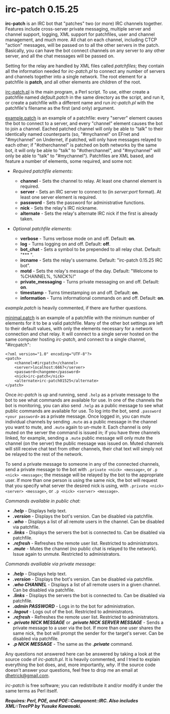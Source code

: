 # irc-patch 0.15.25

**irc-patch** is an IRC bot that "patches" two (or more) IRC channels together.  Features include cross-server private messaging, multiple server and channel support, logging, XML support for patchfiles, user and channel management, and much more.  All chat on each channel, including CTCP "action" messages, will be passed on to all the other servers in the patch.  Basically, you can have the bot connect channels on any server to any other server, and all the chat messages will be passed on.

Setting for the relay are handled by XML files called *patchfiles*; they contain all the information needed for *irc-patch.pl* to connect any number of servers and channels together into a single network.  The root element for a patchfile is **patch**, and all other elements are children of the root.

[irc-patch.pl](https://github.com/danhetrick/ircpatch/blob/unstable/irc-patch.pl "irc-patch.pl") is the main program, a Perl script.  To use, either create a patchfile named *default.patch* in the same directory as the script, and run it, or create a patchfile with a different name and run *irc-patch.pl* with the patchfile's filename as the first (and only) argument.

[example.patch](https://github.com/danhetrick/ircpatch/blob/unstable/example.patch "example.patch") is an example of a patchfile:  every "server" element causes the bot to connect to a server, and every "channel" element causes the bot to join a channel.  Eached patched channel will only be able to "talk" to their identically named counterparts (so, "#mychannel" on EFnet and "#mychannel" on Undernet, if patched, will only have messages relayed to each other;  if "#otherchannel" is patched on both networks by the same bot, it will only be able to "talk" to "#otherchannel", and "#mychannel" will only be able to "talk" to "#mychannel").  Patchfiles are XML based, and feature a number of elements, some required, and some not:

* _Required patchfile elements_:
  * **channel** - Sets the channel to relay.  At least one channel element is required.
  * **server** - Sets an IRC server to connect to (in *server:port* format).  At least one server element is required.
  * **password** - Sets the password for administrative functions.
  * **nick** - Sets the relay's IRC nickname.
  * **alternate** - Sets the relay's alternate IRC nick if the first is already taken.
  
* _Optional patchfile elements_:
  * **verbose** - Turns verbose mode on and off.  Default: **on**.
  * **log** - Turns logging on and off.  Default: **off**.
  * **bot_chat** - Sets a symbol to be prepended to all relay chat.  Default: "*** ".
  * **ircname** - Sets the relay's username.  Default:  "irc-patch 0.15.25 IRC bot".
  * **motd** - Sets the relay's message of the day.  Default: "Welcome to %CHANNEL%, %NICK%!"
  * **private_messaging** - Turns private messaging on and off.  Default: **on**.
  * **timestamp** - Turns timestamping on and off.  Default: **on**.
  * **information** - Turns informational commands on and off.  Default: **on**.

*example.patch* is heavily commented, if there are further questions.

[minimal.patch](https://github.com/danhetrick/ircpatch/blob/unstable/minimal.patch "minimal.patch") is an example of a patchfile with the minimum number of elements for it to be a valid patchfile.  Many of the other bot settings are left to their default values, with only the elements necessary for a network connection and chat relay.  It will connect to a single server hosted on the same computer hosting *irc-patch*, and connect to a single channel, "#ircpatch":

    <?xml version="1.0" encoding="UTF-8"?>
    <patch>
        <channel>#ircpatch</channel>
        <server>localhost:6667</server>
        <password>changeme</password>
        <nick>irc-patch</nick>
        <alternate>irc-patch01525</alternate>
    </patch>

Once *irc-patch* is up and running, send `.help` as a private message to the bot to see what commands are available for use.  In one of the channels the bot is monitoring, you can also send `.help` as a public message to see what public commands are available for use.  To log into the bot, send `.password <your password>` as a private message.  Once logged in, you can mute individual channels by sending `.mute` as a public message in the channel you want to mute, and `.mute` again to un-mute it.  Each channel is only muted on the server the command is issued in;  if you have three channels linked, for example, sending a `.mute` public message will only mute the channel (on the server) the public message was issued on.  Muted channels will still receive chat text from other channels, their chat text will simply not be relayed to the rest of the network.

To send a private message to someone in any of the connected channels, send a private message to the bot with `.private <nick> <message>`, or `.p <nick> <message>`;  the message will be relayed by the bot to the appropriate user.  If more than one person is using the same nick, the bot will request that you specify what server the desired nick is using, with `.private <nick> <server> <message>`, or `.p <nick> <server> <message>`.

*Commands available in public chat:*
 * __*.help*__ - Displays help text.
 * __*.version*__ - Displays the bot's version.  Can be disabled via patchfile.
 * __*.who*__ - Displays a list of all remote users in the channel.  Can be disabled via patchfile.
 * __*.links*__ - Displays the servers the bot is connected to.  Can be disabled via patchfile.
 * __*.refresh*__ - Refreshes the remote user list.  Restricted to administrators.
 * __*.mute*__ - Mutes the channel (no public chat is relayed to the network).  Issue again to unmute.  Restricted to administrators.

*Commands availiable via private message:*
 * __*.help*__ - Displays help text.
 * __*.version*__ - Displays the bot's version.  Can be disabled via patchfile.
 * __*.who CHANNEL*__ - Displays a list of all remote users in a given channel.  Can be disabled via patchfile.
 * __*.links*__ - Displays the servers the bot is connected to.  Can be disabled via patchfile.
 * __*.admin PASSWORD*__ - Logs in to the bot for administration.
 * __*.logout*__ - Logs out of the bot.  Restricted to administrators.
 * __*.refresh*__ - Refreshes the remote user list.  Restricted to administrators.
 * __*.private NICK MESSAGE*__ or __*.private NICK SERVER MESSAGE*__ - Sends a private message to a user via the bot.  If more than one user shares the same nick, the bot will prompt the sender for the target's server.  Can be disabled via patchfile.
 * __*.p NICK MESSAGE*__ - The same as the __*.private*__ command.

Any questions not answered here can be answered by taking a look at the source code of *irc-patch.pl*.  It is heavily commented, and I tried to explain everything the bot does, and, more importantly, *why*.  If the source code doesn't answer your questions, feel free to drop me an email at [dhetrick@gmail.com](mailto:dhetrick@gmail.com).

*irc-patch* is free software; you can redistribute it and/or modify it under the same terms as Perl itself.

__*Requires:  Perl, POE, and POE::Component::IRC.  Also includes XML::TreePP by Yusuke Kawasaki.*__
